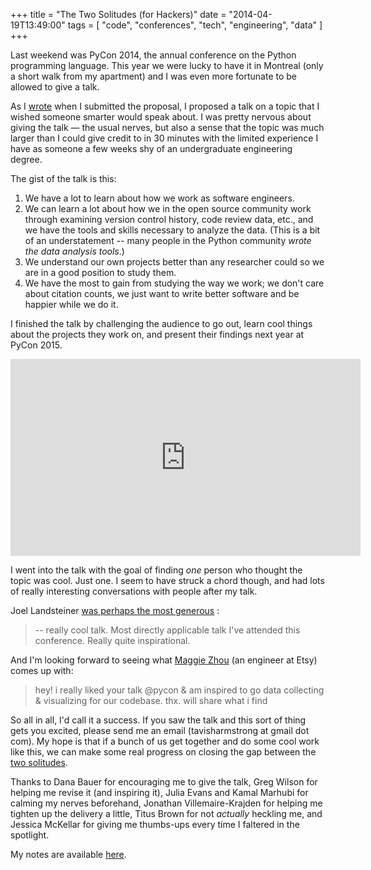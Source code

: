 +++
title = "The Two Solitudes (for Hackers)"
date = "2014-04-19T13:49:00"
tags = [ "code", "conferences", "tech", "engineering", "data" ]
+++

Last weekend was PyCon 2014, the annual conference on the Python programming language.
This year we were lucky to have it in Montreal (only a short walk from my apartment)
and I was even more fortunate to be allowed to give a talk.

As I [wrote][tweet-talk-i-wish] when I submitted the proposal, I proposed a talk on a topic
that I wished someone smarter would speak about. I was pretty nervous about giving the talk
&mdash; the usual nerves, but also a sense that the topic was much larger than I could give
credit to in 30 minutes with the limited experience I have as someone a few weeks shy
of an undergraduate engineering degree.

[tweet-talk-i-wish]: https://twitter.com/tavarm/status/379409322943320064

The gist of the talk is this:

1. We have a lot to learn about how we work as software engineers.
2. We can learn a lot about how we in the open source community work through
   examining version control history, code review data, etc., and we have the
   tools and skills necessary to analyze the data. (This is a bit of an
   understatement -- many people in the Python community *wrote the data analysis tools*.)
3. We understand our own projects better than any researcher could so we are in a good
   position to study them.
4. We have the most to gain from studying the way we work; we don't care about citation
   counts, we just want to write better software and be happier while we do it.

I finished the talk by challenging the audience to go out, learn cool things about the
projects they work on, and present their findings next year at PyCon 2015.

<iframe width="560" height="315" src="https://www.youtube.com/embed/vvEY6bhLXsU" frameborder="0" allowfullscreen></iframe>

I went into the talk with the goal of finding *one* person who thought the topic was cool. Just one.
I seem to have struck a chord though, and had lots of really interesting conversations with people
after my talk.

Joel Landsteiner [was perhaps the most generous][joel] :

> -- really cool talk. Most directly applicable talk I've attended this
> conference. Really quite inspirational.

[joel]: https://twitter.com/LucidOndine/status/455417980227420160

And I'm looking forward to seeing what [Maggie Zhou][zmagg] (an engineer at
Etsy) comes up with:

> hey! i really liked your talk @pycon & am inspired to go data collecting &
> visualizing for our codebase. thx. will share what i find

[zmagg]: https://twitter.com/zmagg/status/455783156256624642


So all in all, I'd call it a success. If you saw the talk and this sort of thing gets you excited, please send me an email (tavisharmstrong at gmail dot com). My hope is that if a bunch of us get together and do some cool work like this, we can make some real progress on closing the gap between the [two solitudes][twosolitudes].

[twosolitudes]: http://www.slideshare.net/gvwilson/two-solitudes

Thanks to Dana Bauer for encouraging me to give the talk, Greg Wilson for helping me revise it (and inspiring it), Julia Evans and Kamal Marhubi for calming my nerves beforehand, Jonathan Villemaire-Krajden for helping me tighten up the delivery a little, Titus Brown for not *actually* heckling me, and Jessica McKellar for giving me thumbs-ups every time I faltered in the spotlight.

My notes are available [here](/solitude).
